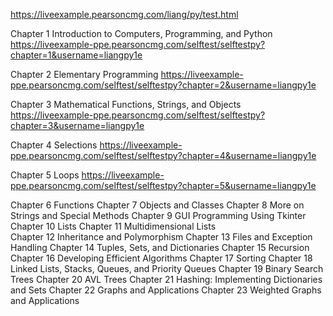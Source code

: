 https://liveexample.pearsoncmg.com/liang/py/test.html


Chapter 1 Introduction to Computers, Programming, and Python
https://liveexample-ppe.pearsoncmg.com/selftest/selftestpy?chapter=1&username=liangpy1e

Chapter 2 Elementary Programming
https://liveexample-ppe.pearsoncmg.com/selftest/selftestpy?chapter=2&username=liangpy1e

Chapter 3 Mathematical Functions, Strings, and Objects
https://liveexample-ppe.pearsoncmg.com/selftest/selftestpy?chapter=3&username=liangpy1e

Chapter 4 Selections
https://liveexample-ppe.pearsoncmg.com/selftest/selftestpy?chapter=4&username=liangpy1e

Chapter 5 Loops
https://liveexample-ppe.pearsoncmg.com/selftest/selftestpy?chapter=5&username=liangpy1e

Chapter 6 Functions
Chapter 7 Objects and Classes
Chapter 8 More on Strings and Special Methods
Chapter 9 GUI Programming Using Tkinter
Chapter 10 Lists
Chapter 11 Multidimensional Lists  
Chapter 12 Inheritance and Polymorphism
Chapter 13 Files and Exception Handling
Chapter 14 Tuples, Sets, and Dictionaries
Chapter 15 Recursion
Chapter 16 Developing Efficient Algorithms
Chapter 17 Sorting
Chapter 18 Linked Lists, Stacks, Queues, and Priority Queues
Chapter 19 Binary Search Trees
Chapter 20 AVL Trees
Chapter 21 Hashing: Implementing Dictionaries and Sets
Chapter 22 Graphs and Applications
Chapter 23 Weighted Graphs and Applications